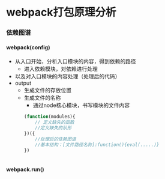 <!--
 * @Author: your name
 * @Date: 2021-02-08 10:24:42
 * @LastEditTime: 2021-02-08 10:34:22
 * @LastEditors: Please set LastEditors
 * @Description: In User Settings Edit
 * @FilePath: /webpackCore/02/readme.md
-->
# webpack打包原理分析
### 依赖图谱
#### webpack(config)
+ 从入口开始，分析入口模块的内容，得到依赖的路径
  +  进入依赖模块，对依赖进行处理
+ 以及对入口模块的内容处理（处理后的代码）
+ output
  + 生成文件的存放位置
  + 生成文件的名称
    + 通过node核心模块，书写模块的文件内容
    ```javascript
    (function(modules){
        // 定义缺失的函数
        //定义缺失的队形
    })({
        //处理后的依赖图谱
        //基本结构：[文件路径名称]:function(){eval(.....)}
    })
          
#### webpack.run()